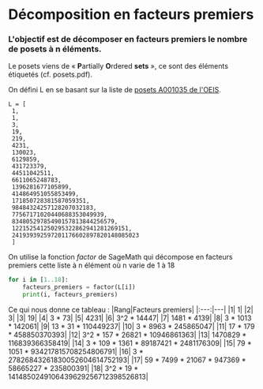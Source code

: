 # Décomposition en facteurs premiers
### L'objectif est de décomposer en facteurs premiers le nombre de posets à n éléments.

Le posets viens de « **P**artially **O**rdered **sets** », ce sont des éléments étiquetés (cf. posets.pdf).

On défini L en se basant sur la liste de [posets A001035 de l'OEIS](https://oeis.org/A001035).

```
L = [
 1,
 1,
 3,
 19,
 219,
 4231,
 130023,
 6129859,
 431723379,
 44511042511,
 6611065248783,
 1396281677105899,
 414864951055853499,
 171850728381587059351,
 98484324257128207032183,
 77567171020440688353049939,
 83480529785490157813844256579,
 122152541250295322862941281269151,
 241939392597201176602897820148085023
 ]
```
On utilise la fonction *factor* de SageMath qui décompose en facteurs premiers cette liste à n élément où n varie de 1 à 18
```python
for i in [1..18]:
    facteurs_premiers = factor(L[i])
    print(i, facteurs_premiers)
```
Ce qui nous donne ce tableau :
|Rang|Facteurs premiers|
|:---:|---|
|1| 1|
|2| 3|
|3| 19|
|4| 3 * 73|
|5| 4231|
|6| 3^2 * 14447|
|7| 1481 * 4139|
|8| 3 * 1013 * 142061|
|9| 13 * 31 * 110449237|
|10| 3 * 8963 * 245865047|
|11| 17 * 179 * 458850370393|
|12| 3^2 * 157 * 26821 * 10946861363|
|13| 1470829 * 116839366358419|
|14| 3 * 109 * 1361 * 89187421 * 2481176309|
|15| 79 * 1051 * 934217815708254806791|
|16| 3 * 27826843261830052604614752193|
|17| 59 * 7499 * 21067 * 947369 * 58665227 * 235800391|
|18| 3^2 * 19 * 1414850249106439629256712398526813|
```
